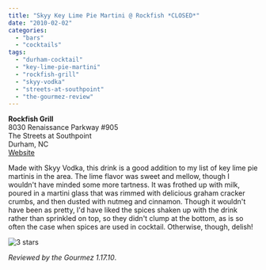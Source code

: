 ```yaml
---
title: "Skyy Key Lime Pie Martini @ Rockfish *CLOSED*"
date: "2010-02-02"
categories:
  - "bars"
  - "cocktails"
tags:
  - "durham-cocktail"
  - "key-lime-pie-martini"
  - "rockfish-grill"
  - "skyy-vodka"
  - "streets-at-southpoint"
  - "the-gourmez-review"
---
```


**Rockfish Grill**\
8030 Renaissance Parkway #905\
The Streets at Southpoint\
Durham, NC\
[Website](http://www.rockfishseafood.com/ncarolina.htm#southpoint)

Made with Skyy Vodka, this drink is a good addition to my list of key lime pie martinis in the area. The lime flavor was sweet and mellow, though I wouldn't have minded some more tartness. It was frothed up with milk, poured in a martini glass that was rimmed with delicious graham cracker crumbs, and then dusted with nutmeg and cinnamon. Though it wouldn't have been as pretty, I'd have liked the spices shaken up with the drink rather than sprinkled on top, so they didn't clump at the bottom, as is so often the case when spices are used in cocktail. Otherwise, though, delish!




<div class="caption">

![3 stars](http://s3.amazonaws.com/thegourmez-wpmedia/2009/02/rating_avocado1.gif "rating_avocado1")</div>


_Reviewed by the Gourmez 1.17.10_.
